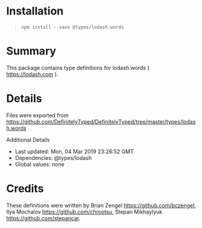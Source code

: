 # Installation
> `npm install --save @types/lodash.words`

# Summary
This package contains type definitions for lodash.words ( https://lodash.com ).

# Details
Files were exported from https://github.com/DefinitelyTyped/DefinitelyTyped/tree/master/types/lodash.words

Additional Details
 * Last updated: Mon, 04 Mar 2019 23:26:52 GMT
 * Dependencies: @types/lodash
 * Global values: none

# Credits
These definitions were written by Brian Zengel <https://github.com/bczengel>, Ilya Mochalov <https://github.com/chrootsu>, Stepan Mikhaylyuk <https://github.com/stepancar>.
